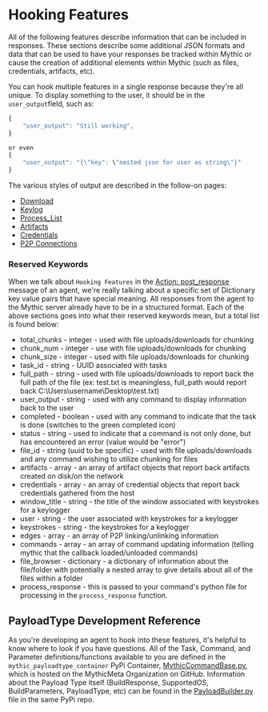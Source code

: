 # Hooking Features

All of the following features describe information that can be included in responses. These sections describe some additional JSON formats and data that can be used to have your responses be tracked within Mythic or cause the creation of additional elements within Mythic (such as files, credentials, artifacts, etc).

You can hook multiple features in a single response because they're all unique. To display something to the user, it should be in the `user_output`field, such as:

```javascript
{
    "user_output": "Still working",
}

or even
{
    "user_output": "{\"key": \"nested json for user as string\"}"
}
```

The various styles of output are described in the follow-on pages:

* [Download](download.md)
* [Keylog](keylog.md)
* [Process\_List](process\_list.md)
* [Artifacts](artifacts.md)
* [Credentials](credentials.md)
* [P2P Connections](action-p2p\_info.md)

### Reserved Keywords

When we talk about `Hooking Features` in the [Action: post\_response](../c2-related-development/c2-profile-code/agent-side-coding/action-post\_response.md) message of an agent, we're really talking about a specific set of Dictionary key value pairs that have special meaning. All responses from the agent to the Mythic server already have to be in a structured format. Each of the above sections goes into what their reserved keywords mean, but a total list is found below:

* total\_chunks - integer - used with file uploads/downloads for chunking
* chunk\_num - integer - use with file uploads/downloads for chunking
* chunk\_size - integer - used with file uploads/downloads for chunking
* task\_id - string - UUID associated with tasks
* full\_path - string - used with file uploads/downloads to report back the full path of the file (ex: test.txt is meaningless, full\_path would report back C:\Users\username\Desktop\test.txt)
* user\_output - string - used with any command to display information back to the user
* completed - boolean - used with any command to indicate that the task is done (switches to the green completed icon)
* status - string - used to indicate that a command is not only done, but has encountered an error (value would be "error")
* file\_id - string (uuid to be specific) - used with file uploads/downloads and any command wishing to utilize chunking for files
* artifacts - array - an array of artifact objects that report back artifacts created on disk/on the network
* credentials - array - an array of credential objects that report back credentials gathered from the host
* window\_title - string - the title of the window associated with keystrokes for a keylogger
* user - string - the user associated with keystrokes for a keylogger
* keystrokes - string - the keystrokes for a keylogger
* edges - array - an array of P2P linking/unlinking information
* commands - array - an array of command updating information (telling mythic that the callback loaded/unloaded commands)
* file\_browser - dictionary - a dictionary of information about the file/folder with potentially a nested array to give details about all of the files within a folder
* process\_response - this is passed to your command's python file for processing in the `process_response` function.

## PayloadType Development Reference

As you're developing an agent to hook into these features, it's helpful to know where to look if you have questions. All of the Task, Command, and Parameter definitions/functions available to you are defined in the `mythic_payloadtype_container` PyPi Container, [MythicCommandBase.py](https://github.com/MythicMeta/Mythic\_PayloadType\_Container/blob/master/mythic\_payloadtype\_container/MythicCommandBase.py), which is hosted on the MythicMeta Organization on GitHub. Information about the Payload Type itself (BuildResponse, SupportedOS, BuildParameters, PayloadType, etc) can be found in the [PayloadBuilder.py](https://github.com/MythicMeta/Mythic\_PayloadType\_Container/blob/master/mythic\_payloadtype\_container/PayloadBuilder.py) file in the same PyPi repo.

